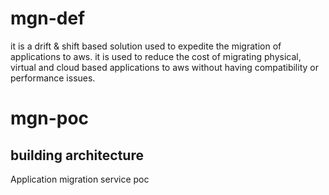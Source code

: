 # mgn-def
it is a drift & shift based solution used to expedite the migration of applications to aws. it is used to reduce the cost of migrating physical, virtual and cloud based applications to aws without having compatibility or performance issues.

# mgn-poc
## building architecture 

Application migration service poc
